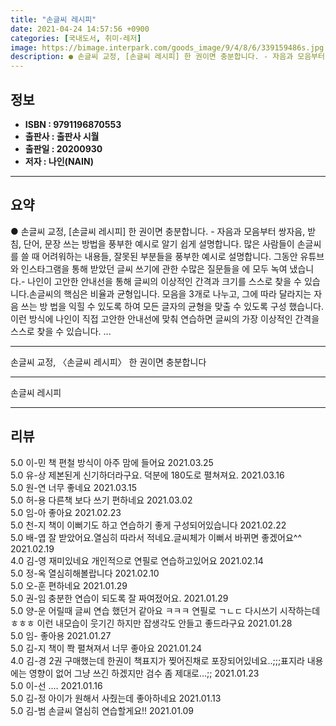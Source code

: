```yaml
---
title: "손글씨 레시피"
date: 2021-04-24 14:57:56 +0900
categories: [국내도서, 취미-레저]
image: https://bimage.interpark.com/goods_image/9/4/8/6/339159486s.jpg
description: ● 손글씨 교정, [손글씨 레시피] 한 권이면 충분합니다. - 자음과 모음부터 쌍자음, 받침, 단어, 문장 쓰는 방법을 풍부한 예시로 알기 쉽게 설명합니다. 많은 사람들이 손글씨를 쓸 때 어려워하는 내용들, 잘못된 부분들을 풍부한 예시로 설명합니다. 그동안 유튜브와 인스타그램을 통해
---
```


## **정보**

- **ISBN : 9791196870553**
- **출판사 : 출판사 시월**
- **출판일 : 20200930**
- **저자 : 나인(NAIN)**

------



## **요약**

●  손글씨 교정, [손글씨 레시피] 한 권이면 충분합니다. - 자음과 모음부터 쌍자음, 받침, 단어, 문장 쓰는 방법을 풍부한 예시로 알기 쉽게 설명합니다. 많은 사람들이 손글씨를 쓸 때 어려워하는 내용들, 잘못된 부분들을 풍부한 예시로 설명합니다. 그동안 유튜브와 인스타그램을 통해 받았던 글씨 쓰기에 관한 수많은 질문들을 에 모두 녹여 냈습니다.- 나인이 고안한 안내선을 통해 글씨의 이상적인 간격과 크기를 스스로 찾을 수 있습니다.손글씨의 핵심은 비율과 균형입니다. 모음을 3개로 나누고, 그에 따라 달라지는 자음 쓰는 방 법을 익힐 수 있도록 하여 모든 글자의 균형을 맞출 수 있도록 구성 했습니다. 이런 방식에 나인이 직접 고안한 안내선에 맞춰 연습하면 글씨의 가장 이상적인 간격을 스스로 찾을 수 있습니다. ...

------

손글씨 교정, 〈손글씨 레시피〉 한 권이면 충분합니다

------


손글씨 레시피 

------


## **리뷰** 

5.0 이-민 책 편철 방식이 아주 맘에 들어요 2021.03.25 <br/>5.0 유-상 제본된게 신기하더라구요. 덕분에 180도로 펼쳐져요. 2021.03.16 <br/>5.0 원-연 너무 좋네요 2021.03.15 <br/>5.0 허-용 다른책 보다 쓰기 편하네요 2021.03.02 <br/>5.0 임-아 좋아요 2021.02.23 <br/>5.0 천-지 책이 이뻐기도 하고 연습하기 좋게 구성되어있습니다 2021.02.22 <br/>5.0 배-엽 잘 받았어요.열심히 따라서 적네요.글씨체가 이뻐서
바뀌면 좋겠어요^^ 2021.02.19 <br/>4.0 김-영 재미있네요 개인적으로 연필로 연습하고있어요 2021.02.14 <br/>5.0 정-옥 열심히해볼랍니다 2021.02.10 <br/>5.0 오-훈 편하네요 2021.01.29 <br/>5.0 권-임 충분한 연습이 되도록 잘 짜여젔어요. 2021.01.29 <br/>5.0 양-운 어릴때 글씨 연습 했던거 같아요 ㅋㅋㅋ
연필로 ㄱㄴㄷ 다시쓰기 시작하는데 ㅎㅎㅎ
이런 내모습이 웃기긴 하지만 잡생각도 안들고 좋드라구요 2021.01.28 <br/>5.0 임- 좋아용 2021.01.27 <br/>5.0 김-지 책이 쫙 펼쳐져서 너무 좋아요 2021.01.24 <br/>4.0 김-경 2권 구매했는데 한권이 책표지가 찢어진채로 포장되어있네요..;;;표지라 내용에는 영향이 없어 그냥 쓰긴 하겠지만 검수 좀 제대로...;; 2021.01.23 <br/>5.0 이-선 .... 2021.01.16 <br/>5.0 김-정 아이가 원해서 사줬는데 좋아하네요 2021.01.13 <br/>5.0 김-범 손글씨 열심히 연습할게요!! 2021.01.09 <br/>